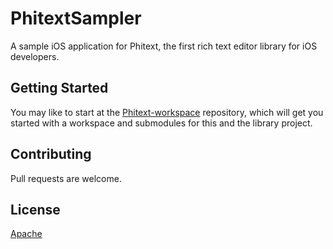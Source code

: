 PhitextSampler
==============

A sample iOS application for Phitext, the first rich text editor library for iOS developers.

Getting Started
---------------

You may like to start at the [Phitext-workspace] repository, which will get you started with a workspace and submodules for this and the library project.

Contributing
------------

Pull requests are welcome.

License
-------

[Apache](NOTICE)

[Phitext-workspace]: https://github.com/au-phiware/Phitext-workspace

